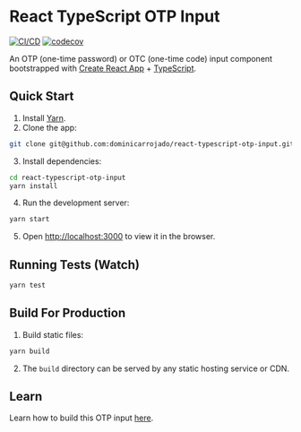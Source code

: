 # React TypeScript OTP Input

[![CI/CD](https://github.com/dominicarrojado/react-typescript-otp-input/actions/workflows/ci.yml/badge.svg)](https://github.com/dominicarrojado/react-typescript-otp-input/actions/workflows/ci.yml) [![codecov](https://codecov.io/gh/dominicarrojado/react-typescript-otp-input/branch/main/graph/badge.svg?token=KAK12QOMHU)](https://codecov.io/gh/dominicarrojado/react-typescript-otp-input)

An OTP (one-time password) or OTC (one-time code) input component bootstrapped with [Create React App](https://github.com/facebook/create-react-app) + [TypeScript](https://www.typescriptlang.org/).

## Quick Start

1. Install [Yarn](https://yarnpkg.com/lang/en/docs/install/).
2. Clone the app:

```bash
git clone git@github.com:dominicarrojado/react-typescript-otp-input.git
```

3. Install dependencies:

```bash
cd react-typescript-otp-input
yarn install
```

4. Run the development server:

```bash
yarn start
```

5. Open [http://localhost:3000](http://localhost:3000) to view it in the browser.

## Running Tests (Watch)

```bash
yarn test
```

## Build For Production

1. Build static files:

```bash
yarn build
```

2. The `build` directory can be served by any static hosting service or CDN.

## Learn

Learn how to build this OTP input [here](https://dominicarrojado.com/posts/how-to-create-your-own-swiper-in-react-and-typescript-with-tests-part-1/).
